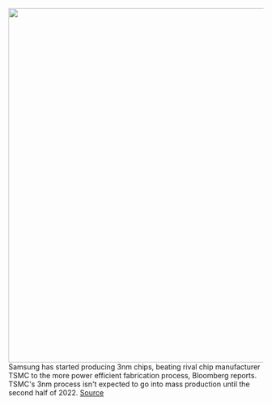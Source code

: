 <img src='https://cdn.vox-cdn.com/thumbor/woRf4Y---YGB_RQzLZkyz1Kp36I=/0x0:845x563/1200x800/filters:focal(356x215:490x349)/cdn.vox-cdn.com/uploads/chorus_image/image/71032180/image.0.jpeg' width='700px' /><br/>
Samsung has started producing 3nm chips, beating rival chip manufacturer TSMC to the more power efficient fabrication process, Bloomberg reports. TSMC's 3nm process isn't expected to go into mass production until the second half of 2022.
<a href='https://www.theverge.com/2022/6/30/23189362/samsung-3nm-chips'> Source <a/>